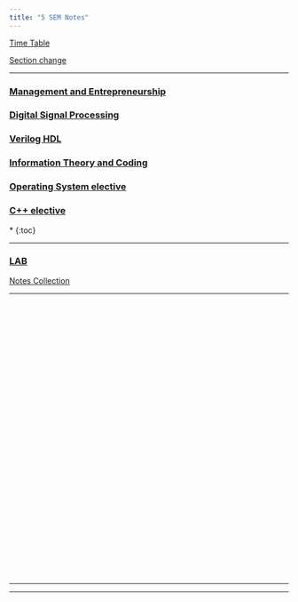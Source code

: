 ```yaml
---
title: "5 SEM Notes"
---
```


<!--
<a  target="_blank" href="https://drive.google.com/open?id=0B9cqMjKT9M-dWm9fdTAxTUZ4d1U">Syllabus</a>

<a target="_blank"  href="https://drive.google.com/open?id=0B9cqMjKT9M-dYUVPX3Z3aERjZHc">Scheme</a>
--->
<a target="_blank"  href="https://drive.google.com/file/d/1ZB1tpCiAhLe6SusQkCatg7ozIarg9z2k/view?usp=drivesdk">Time Table</a>

<a target="_blank"  href="https://drive.google.com/file/d/1J-n8Ks_n0C2wCZdBDhDqaXclH3DuCgfQ/view?usp=drivesdk">Section change</a>

<hr>

<h3>  
    <a  target="_blank" href="https://drive.google.com/open?id=1BK6GiHpZWb-ynI5CTRoc9QbasSxc2aNh">Management and Entrepreneurship 
       
   </a>

</h3>

<h3>  
    <a  target="_blank" href="">Digital Signal Processing 
       
   </a>

</h3>

<h3>  
    <a  target="_blank" href="https://drive.google.com/open?id=0B9cqMjKT9M-ddnFNZVB0eXozLTA">Verilog HDL 
       
   </a>

</h3>

<h3>  
    <a  target="_blank" href="https://drive.google.com/open?id=1_OZQKFLvHgnVO1865006qAnEPf2oxjbR">Information Theory and Coding 
       
   </a>

</h3>

<h3>  
    <a  target="_blank" href="https://drive.google.com/open?id=0B9cqMjKT9M-dcWVEOFAxRDRDZFE">Operating System elective 
       
   </a>

</h3>

<h3>  
    <a  target="_blank" href="https://drive.google.com/open?id=1vk-ih5R3l6YGj9bkSz4l-QE7CS8aQk6_">C++ elective 
       
   </a>

</h3>
<nav class="toc" markdown="1">
*   
{:toc}
</nav>

<hr>

<h3>  
    <a  target="_blank" href="https://drive.google.com/open?id=1q2p81IeZTLYVdX2-orKeeCcbckhHuuZm">LAB 
       
   </a>

</h3>

<!---

 <a target="_blank"  href="https://drive.google.com/open?id=0B9cqMjKT9M-dRXA1WE5abThlTmQtSEEwN2ktSjkxd0FmU3ZR">HDL LAB </a>

--->

 <a target="_blank"  href="https://drive.google.com/open?id=0B9cqMjKT9M-dRzduamlsa3JIRTg">Notes Collection </a>

<!--
 <a target="_blank"  href="https://drive.google.com/open?id=0B9cqMjKT9M-dNHBPOFF2NnZzWWs"> DIGITAL SIGNAL PROCESSING LABORATORY Videos </a>
--->

<hr>

<br><br><br><br><br><br><br><br><br><br><br><br><br><br><br><br><br><br><br><br><br><br><br><br><br><br><br><br><br>


<hr>




<!--
###### MANAGEMENT & ENTREPRENEURSHIP

 Part A

*  <a target="_blank"  href="https://drive.google.com/open?id=0B9cqMjKT9M-dSGpiYUN1SGRTYVE">Unit 1 </a>  
*  <a target="_blank"  href="https://drive.google.com/open?id=0B9cqMjKT9M-dM1c3SGgzSDA3X3c">Unit 2 </a>  
*  <a target="_blank"  href="https://drive.google.com/open?id=0B9cqMjKT9M-deFE3Wm84WFhsOVE">Unit 3 </a>  
* Unit 4 

 Part B
  
*  <a target="_blank"  href="https://drive.google.com/open?id=0B9cqMjKT9M-dd3Q4bFJjZmtlWVU">Unit 5 </a>  
*  <a target="_blank"  href="https://drive.google.com/open?id=0B9cqMjKT9M-dbm5yY0E5QXExajg">Unit 6 </a>  
*  <a target="_blank"  href="https://drive.google.com/open?id=0B9cqMjKT9M-ddjBzemtDOXUzUEE">Unit 7 </a>  
* Unit 8  

<a href="#" style="float: right;">
  <img src="https://ecernsit.github.io/assets/top.png"   style="float: right;"  style="width:42px;height:42px;border:0;">
</a><br><br><br><br><br><br><br>


###### DIGITAL SIGNAL PROCESSING


 Part A

* <a target="_blank"  href="https://drive.google.com/open?id=0B9cqMjKT9M-dN09LOTBKWXQ5aWs">Unit 1 </a>  
* <a target="_blank"  href="https://drive.google.com/open?id=0B9cqMjKT9M-dV2tnWFBlOGVfZ3c">Unit 2 </a>  
* <a target="_blank"  href="https://drive.google.com/open?id=0B9cqMjKT9M-dOTNPYW5xb2xaeG8">Unit 3 </a>  
* <a target="_blank"  href="https://drive.google.com/open?id=0B9cqMjKT9M-ddWxVR0M2YkJYYnc">Unit 4 </a>  


 Part B
  
* <a target="_blank"  href="https://drive.google.com/open?id=0B9cqMjKT9M-dVzFjcDJ4OWlPdms">Unit 5 </a>  
* <a target="_blank"  href="https://drive.google.com/open?id=0B9cqMjKT9M-ddTNtNjY2ck9FNms">Unit 6 </a>  
* <a target="_blank"  href="https://drive.google.com/open?id=0B9cqMjKT9M-dc1NlSC04VC0tQlk">Unit 7 </a>  
* Unit 8  

<a href="#" style="float: right;">
  <img src="https://ecernsit.github.io/assets/top.png"   style="float: right;"  style="width:42px;height:42px;border:0;">
</a><br><br><br><br><br><br><br>


###### ANALOG COMMUNICATION

 Part A

* Unit 1
* Unit 2
* Unit 3  
* Unit 4 

 Part B
  
* <a target="_blank"  href="https://drive.google.com/open?id=0B9cqMjKT9M-dQ01zdzU0QktlMFE">Unit 5 </a>  
* <a target="_blank"  href="https://drive.google.com/open?id=0B9cqMjKT9M-dajhJT05WVEg2Vkk">Unit 6 </a>  
* Unit 7 
* <a target="_blank"  href="https://drive.google.com/open?id=0B9cqMjKT9M-dbHlVRk1DckJrWDQ">Unit 8 </a>  

<a href="#" style="float: right;">
  <img src="https://ecernsit.github.io/assets/top.png"   style="float: right;"  style="width:42px;height:42px;border:0;">
</a><br><br><br><br><br><br><br>


###### MICROWAVES AND RADAR

 Part A

* <a target="_blank"  href="https://drive.google.com/open?id=0B9cqMjKT9M-dZlRTNU4ybm5sZUk">Unit 1 </a>
* Unit 2
* <a target="_blank"  href="https://drive.google.com/open?id=0B9cqMjKT9M-dT0VHUUxMckZfMWc">Unit 3 </a>
* <a target="_blank"  href="https://drive.google.com/open?id=0B9cqMjKT9M-dOGkxUzhwcFE2NDA">Unit 4 </a>

 Part B
  
* <a target="_blank"  href="https://drive.google.com/open?id=0B9cqMjKT9M-daUF6Vl9ta2xweUU">Unit 5 </a>
* <a target="_blank"  href="https://drive.google.com/open?id=0B9cqMjKT9M-dZTQ5QUVTUTgwZFk">Unit 6 </a>
* <a target="_blank"  href="https://drive.google.com/open?id=0B9cqMjKT9M-dblJZNHhpQlE4eWs">Unit 7 </a>
* <a target="_blank"  href="https://drive.google.com/open?id=0B9cqMjKT9M-dc2RxTGRXZ1UyUVk">Unit 8 </a>

<a href="#" style="float: right;">
  <img src="https://ecernsit.github.io/assets/top.png"   style="float: right;"  style="width:42px;height:42px;border:0;">
</a><br><br><br><br><br><br><br>


###### INFORMATION THEORY AND CODING

 Part A

* <a target="_blank"  href="https://drive.google.com/open?id=0B9cqMjKT9M-dazJnMjVvcjI0Ujg"> Unit 1 </a>
* <a target="_blank"  href="https://drive.google.com/open?id=0B9cqMjKT9M-dTFcwbENJMmVncnc" > Unit 2 </a>
* <a target="_blank"  href="https://drive.google.com/open?id=0B9cqMjKT9M-dR29lRlVZcjFZT28">Unit 3 </a>
* Unit 4 

 Part B

 * <a target="_blank"  href="https://drive.google.com/open?id=0B9cqMjKT9M-ddmtxMFk2SHRXMGM">Unit 5 </a>
* <a target="_blank"  href="https://drive.google.com/open?id=0B9cqMjKT9M-dR3BjTFI4UGZUNTg">Unit 6 </a>
* <a target="_blank"  href="https://drive.google.com/open?id=0B9cqMjKT9M-dTFg5UE5XaFJ4bjA">Unit 7 </a>
* <a target="_blank"  href="https://drive.google.com/open?id=0B9cqMjKT9M-dOW9jM1BpMDBySEE">Unit 8 </a>


<a href="#" style="float: right;">
  <img src="https://ecernsit.github.io/assets/top.png"   style="float: right;"  style="width:42px;height:42px;border:0;">
</a><br><br><br><br><br><br><br>


###### FUNDAMENTALS OF CMOS VLSI

 Part A

* <a target="_blank"  href="https://drive.google.com/open?id=0B9cqMjKT9M-dTWFhblBCS1pHYWc">Unit 1 </a>
* <a target="_blank"  href="https://drive.google.com/open?id=0B9cqMjKT9M-ddHJyVU1QNTNxMm8">Unit 2 </a>
* <a target="_blank"  href="https://drive.google.com/open?id=0B9cqMjKT9M-dMzFQNFd6WXljNUE">Unit 3 </a>
* Unit 4 

 Part B
  
* <a target="_blank"  href="https://drive.google.com/open?id=0B9cqMjKT9M-dMXhfRVhPZjVZSTA">Unit 5 </a>
* <a target="_blank"  href="https://drive.google.com/open?id=0B9cqMjKT9M-dNlZqMnRFWHpxNWs">Unit 6 </a>
* <a target="_blank"  href="https://drive.google.com/open?id=0B9cqMjKT9M-db0NFVnFuQ3FfLWc">Unit 7 </a>
* <a target="_blank"  href="https://drive.google.com/open?id=0B9cqMjKT9M-dSlBKS2l4QkU4QkU">Unit 8 </a>


<a href="#" style="float: right;">
  <img src="https://ecernsit.github.io/assets/top.png"   style="float: right;"  style="width:42px;height:42px;border:0;">
</a><br><br><br><br><br><br><br>

--->

<hr>
